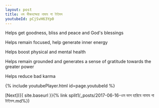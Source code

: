 ```yaml
---
layout: post
title: ওম ভীজদ্যাক্ষয়া নামায গা টাইমস
youtubeId: pCjSvH63Yp0
---
```

 
 
Helps get goodness, bliss and peace and God's blessings
 
Helps remain focused, help generate inner energy 
 
Helps boost physical and mental health 
 
Helps remain grounded and generates a sense of gratitude towards the greater power 
 
Helps reduce bad karma
 
 
 
 


{% include youtubePlayer.html id=page.youtubeId %}
 
[Next]({{ site.baseurl }}{% link  split1/_posts/2017-06-16-ওম ভাগ হারিযে নামায গা টাইমস.md%})
 
